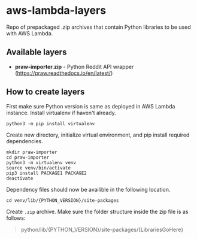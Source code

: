 # aws-lambda-layers
Repo of prepackaged .zip archives that contain Python libraries to be used with AWS Lambda.

## Available layers
* **praw-importer.zip** - Python Reddit API wrapper (https://praw.readthedocs.io/en/latest/)

## How to create layers
First make sure Python version is same as deployed in AWS Lambda instance. Install virtualenv if haven't already.
```
python3 -m pip install virtualenv
```
Create new directory, initialize virtual environment, and pip install required dependencies.
```
mkdir praw-importer
cd praw-importer
python3 -m virtualenv venv
source venv/bin/activate
pip3 install PACKAGE1 PACKAGE2
deactivate
```
Dependency files should now be availible in the following location.
```
cd venv/lib/{PYTHON_VERSION}/site-packages
```
Create `.zip` archive. Make sure the folder structure inside the zip file is as follows:
> python/lib/{PYTHON_VERSION}/site-packages/{LibrariesGoHere}